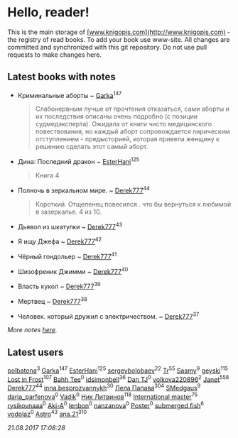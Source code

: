 # Hello, reader!
This is the main storage of [www.knigopis.com](http://www.knigopis.com) - the registry of read books.
To add your book use www-site. All changes are committed and synchronized with this git repository.
Do not use pull requests to make changes here.


## Latest books with notes
* Криминальные аборты ~ [Garka](users/115/115753719718250012620-google)<sup>147</sup>
    > Слабонервным лучше от прочтения отказаться, сами аборты и их последствия описаны очень подробно (с позиции судмедэксперта). Ожидала от книги чисто медицинского повествования, но каждый аборт сопровождается лирическим отступлением - предысторией, которая привела женщину к решению сделать этот самый аборт.

* Дина: Последний дракон ~ [EsterHani](users/305/30558181-vkontakte)<sup>125</sup>
    > Книга 4

* Полночь в зеркальном мире. ~ [Derek777](users/153/15386028-yandex)<sup>44</sup>
    > Короткий. Отщепенец повесился . что бы вернуться к любимой в зазеркалье. 4 из 10.

* Дьявол из шкатулки ~ [Derek777](users/153/15386028-yandex)<sup>43</sup>

* Я ищу Джефа ~ [Derek777](users/153/15386028-yandex)<sup>42</sup>

* Чёрный гондольер ~ [Derek777](users/153/15386028-yandex)<sup>41</sup>

* Шизофреник Джимми ~ [Derek777](users/153/15386028-yandex)<sup>40</sup>

* Власть кукол ~ [Derek777](users/153/15386028-yandex)<sup>39</sup>

* Мертвец ~ [Derek777](users/153/15386028-yandex)<sup>38</sup>

* Человек. который дружил с электричеством. ~ [Derek777](users/153/15386028-yandex)<sup>37</sup>


_More notes [here](latest_books_with_notes.md)._


## Latest users
[polbatona](users/217/217731382-twitter)<sup>3</sup> 
[Garka](users/115/115753719718250012620-google)<sup>147</sup> 
[EsterHani](users/305/30558181-vkontakte)<sup>125</sup> 
[sergeybolobaev](users/379/37918255-vkontakte)<sup>22</sup> 
[Tr](users/122/12282474-vkontakte)<sup>55</sup> 
[Saamy](users/115/115226508-vkontakte)<sup>9</sup> 
[geyski](users/221/221959664-vkontakte)<sup>115</sup> 
[Lost in Frost](users/103/103293621948650602575-google)<sup>107</sup> 
[Bahh Tee](users/129/12914691089881846147-mailru)<sup>0</sup> 
[idsimonbell](users/380/380554090-vkontakte)<sup>36</sup> 
[Dan TJ](users/100/100002538519893-facebook)<sup>0</sup> 
[volkova220896](users/708/70865766-vkontakte)<sup>2</sup> 
[Janet](users/108/108113656204404967440-google)<sup>558</sup> 
[Derek777](users/153/15386028-yandex)<sup>44</sup> 
[inna.besprozvannykh](users/733/73323849-yandex)<sup>30</sup> 
[Лела Папава](users/761/76187635-vkontakte)<sup>304</sup> 
[SMedgaus](users/162/162444669-vkontakte)<sup>9</sup> 
[daria_parfenova](users/385/3856663-vkontakte)<sup>0</sup> 
[Vadik](users/113/113276117639820843949-google)<sup>0</sup> 
[Ник Литвинов](users/241/241974816-vkontakte)<sup>118</sup> 
[International master](users/741/74140988-vkontakte)<sup>75</sup> 
[rysikovnaaa](users/132/132828861-vkontakte)<sup>0</sup> 
[Aki-A](users/217/217955551-vkontakte)<sup>0</sup> 
[lenbon](users/152/1528310424149493-facebook)<sup>0</sup> 
[nanzanova](users/112/11205797-vkontakte)<sup>0</sup> 
[Poster](users/192/192099707915275-facebook)<sup>0</sup> 
[submerged fish](users/471/471364154-yandex)<sup>6</sup> 
[vodolaz](users/100/100814312071069684938-google)<sup>0</sup> 
[Astro](users/282/282662025-vkontakte)<sup>43</sup> 
[ana.21](users/107/107655526900000657481-google)<sup>310</sup> 


_21.08.2017 17:08:28_
